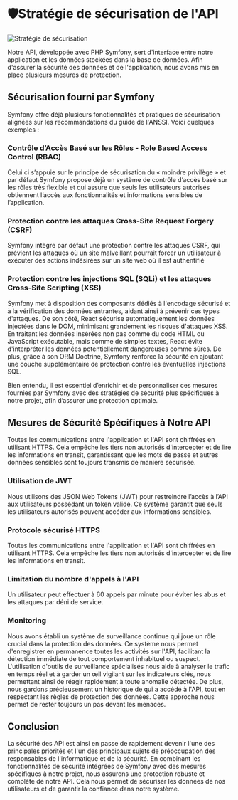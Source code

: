 # 🛡️Stratégie de sécurisation de l'API

![Stratégie de sécurisation](/img/cybersecurity.png)

Notre API, développée avec PHP Symfony, sert d'interface entre notre application et les données stockées dans la base de données. Afin d'assurer la sécurité des données et de l'application, nous avons mis en place plusieurs mesures de protection.

##  Sécurisation fourni par Symfony
Symfony offre déjà plusieurs fonctionnalités et pratiques de sécurisation alignées sur les recommandations du guide de l'ANSSI. Voici quelques exemples :

### Contrôle d’Accès Basé sur les Rôles - Role Based Access Control (RBAC) 
Celui ci s’appuie sur le principe de sécurisation du « moindre privilège » et par défaut Symfony propose déjà un système de contrôle d’accès basé sur les rôles très flexible et qui assure que seuls les utilisateurs autorisés obtiennent l’accès aux fonctionnalités et informations sensibles de l’application.

### Protection contre les attaques Cross-Site Request Forgery (CSRF) 
Symfony intègre par défaut une protection contre les attaques CSRF, qui prévient les attaques où un site malveillant pourrait forcer un utilisateur à exécuter des actions indésirées sur un site web où il est authentifié

### Protection contre les injections SQL (SQLi) et les attaques Cross-Site Scripting (XSS) 
Symfony met à disposition des composants dédiés à l'encodage sécurisé et à la vérification des données entrantes, aidant ainsi à prévenir ces types d'attaques. De son côté, React sécurise automatiquement les données injectées dans le DOM, minimisant grandement les risques d'attaques XSS. En traitant les données insérées non pas comme du code HTML ou JavaScript exécutable, mais comme de simples textes, React évite d'interpréter les données potentiellement dangereuses comme sûres. De plus, grâce à son ORM Doctrine, Symfony renforce la sécurité en ajoutant une couche supplémentaire de protection contre les éventuelles injections SQL.

Bien entendu, il est essentiel d’enrichir et de personnaliser ces mesures fournies par Symfony avec des stratégies de sécurité plus spécifiques à notre projet, afin d’assurer une protection optimale.

## Mesures de Sécurité Spécifiques à Notre API
Toutes les communications entre l'application et l'API sont chiffrées en utilisant HTTPS. Cela empêche les tiers non autorisés d'intercepter et de lire les informations en transit, garantissant que les mots de passe et autres données sensibles sont toujours transmis de manière sécurisée.

### Utilisation de JWT
Nous utilisons des JSON Web Tokens (JWT) pour restreindre l’accès à l’API aux utilisateurs possédant un token valide. Ce système garantit que seuls les utilisateurs autorisés peuvent accéder aux informations sensibles.

### Protocole sécurisé HTTPS 
Toutes les communications entre l'application et l'API sont chiffrées en utilisant HTTPS. Cela empêche les tiers non autorisés d'intercepter et de lire les informations en transit.

### Limitation du nombre d'appels à l'API
Un utilisateur peut effectuer à 60 appels par minute pour éviter les abus et les attaques par déni de service.

### Monitoring
Nous avons établi un système de surveillance continue qui joue un rôle crucial dans la protection des données. Ce système nous permet d'enregistrer en permanence toutes les activités sur l'API, facilitant la détection immédiate de tout comportement inhabituel ou suspect. L'utilisation d'outils de surveillance spécialisés nous aide à analyser le trafic en temps réel et à garder un œil vigilant sur les indicateurs clés, nous permettant ainsi de réagir rapidement à toute anomalie détectée. De plus, nous gardons précieusement un historique de qui a accédé à l'API, tout en respectant les règles de protection des données. Cette approche nous permet de rester toujours un pas devant les menaces.

## Conclusion
La sécurité des API est ainsi en passe de rapidement devenir l'une des principales priorités et l'un des principaux sujets de préoccupation des responsables de l'informatique et de la sécurité.
En combinant les fonctionnalités de sécurité intégrées de Symfony avec des mesures spécifiques à notre projet, nous assurons une protection robuste et complète de notre API. Cela nous permet de sécuriser les données de nos utilisateurs et de garantir la confiance dans notre système.
